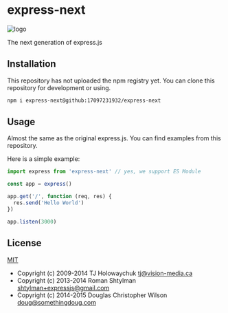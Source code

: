 # express-next
![logo](https://user-images.githubusercontent.com/61080186/179174030-d8fff031-89f2-4ba5-ac52-9d31c926ced0.png)

The next generation of express.js

## Installation
This repository has not uploaded the npm registry yet.
You can clone this repository for development or using.

```sh
npm i express-next@github:17097231932/express-next
```

## Usage
Almost the same as the original express.js.
You can find examples from this repository.

Here is a simple example:
```js
import express from 'express-next' // yes, we support ES Module

const app = express()

app.get('/', function (req, res) {
  res.send('Hello World')
})

app.listen(3000)
```

## License

[MIT](LICENSE)
- Copyright (c) 2009-2014 TJ Holowaychuk <tj@vision-media.ca>
- Copyright (c) 2013-2014 Roman Shtylman <shtylman+expressjs@gmail.com>
- Copyright (c) 2014-2015 Douglas Christopher Wilson <doug@somethingdoug.com>
